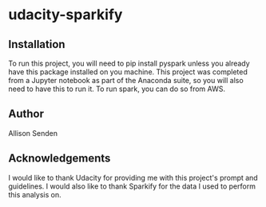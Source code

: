 # udacity-sparkify

## Installation
To run this project, you will need to pip install pyspark unless you already have this package installed on you machine. This project was completed from a Jupyter notebook as part of the Anaconda suite, so you will also need to have this to run it. To run spark, you can do so from AWS.

## Author
Allison Senden

## Acknowledgements
I would like to thank Udacity for providing me with this project's prompt and guidelines. I would also like to thank Sparkify for the data I used to perform this analysis on.
